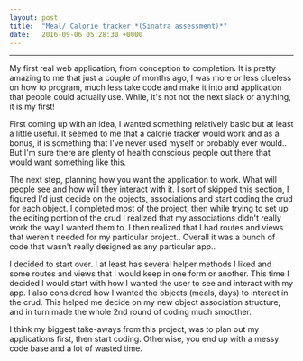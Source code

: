 ```yaml
---
layout: post
title:  "Meal/ Calorie tracker *(Sinatra assessment)*"
date:   2016-09-06 05:28:30 +0000
---
```



--------------------


My first real web application, from conception to completion. It is pretty amazing to me that just a couple of months ago, I was more or less clueless on how to program, much less take code and make it into and application that people could actually use. While, it's not not the next slack or anything, it is my first!

First coming up with an idea, I wanted something relatively basic but at least a little useful. It seemed to me that a calorie tracker would work and as a bonus, it is something that I've never used myself or probably ever would.. But I'm sure there are plenty of health conscious people out there that would want something like this.

The next step, planning how you want the application to work. What will people see and how will they interact with it. I sort of skipped this section, I figured I'd just decide on the objects, associations and start coding the crud for each object. I completed most of the project, then while trying to set up the editing portion of the crud I realized that my associations didn't really work the way I wanted them to. I then realized that I had routes and views that weren't needed for my particular project.. Overall it was a bunch of code that wasn't really designed as any particular app.. 

I decided to start over. I at least has several helper methods I liked and some routes and views that I would keep in one form or another. This time I decided I would start with how I wanted the user to see and interact with my app. I also considered how I wanted the objects (meals, days) to interact in the crud. This helped me decide on my new object association structure, and in turn made the whole 2nd round of coding much smoother.

I think my biggest take-aways from this project, was to plan out my applications first, then start coding. Otherwise, you end up with a messy code base and a lot of wasted time.
